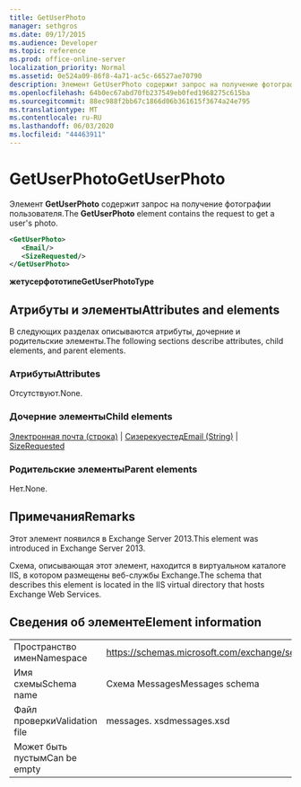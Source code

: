 ```yaml
---
title: GetUserPhoto
manager: sethgros
ms.date: 09/17/2015
ms.audience: Developer
ms.topic: reference
ms.prod: office-online-server
localization_priority: Normal
ms.assetid: 0e524a09-86f8-4a71-ac5c-66527ae70790
description: Элемент GetUserPhoto содержит запрос на получение фотографии пользователя.
ms.openlocfilehash: 64b0ec67abd70fb237549eb0fed1968275c615ba
ms.sourcegitcommit: 88ec988f2bb67c1866d06b361615f3674a24e795
ms.translationtype: MT
ms.contentlocale: ru-RU
ms.lasthandoff: 06/03/2020
ms.locfileid: "44463911"
---
```

# <a name="getuserphoto"></a><span data-ttu-id="3cb2a-103">GetUserPhoto</span><span class="sxs-lookup"><span data-stu-id="3cb2a-103">GetUserPhoto</span></span>

<span data-ttu-id="3cb2a-104">Элемент **GetUserPhoto** содержит запрос на получение фотографии пользователя.</span><span class="sxs-lookup"><span data-stu-id="3cb2a-104">The **GetUserPhoto** element contains the request to get a user's photo.</span></span> 
  
```XML
<GetUserPhoto>
   <Email/>
   <SizeRequested/>
</GetUserPhoto>
```

 <span data-ttu-id="3cb2a-105">**жетусерфототипе**</span><span class="sxs-lookup"><span data-stu-id="3cb2a-105">**GetUserPhotoType**</span></span>
## <a name="attributes-and-elements"></a><span data-ttu-id="3cb2a-106">Атрибуты и элементы</span><span class="sxs-lookup"><span data-stu-id="3cb2a-106">Attributes and elements</span></span>

<span data-ttu-id="3cb2a-107">В следующих разделах описываются атрибуты, дочерние и родительские элементы.</span><span class="sxs-lookup"><span data-stu-id="3cb2a-107">The following sections describe attributes, child elements, and parent elements.</span></span>
  
### <a name="attributes"></a><span data-ttu-id="3cb2a-108">Атрибуты</span><span class="sxs-lookup"><span data-stu-id="3cb2a-108">Attributes</span></span>

<span data-ttu-id="3cb2a-109">Отсутствуют.</span><span class="sxs-lookup"><span data-stu-id="3cb2a-109">None.</span></span>
  
### <a name="child-elements"></a><span data-ttu-id="3cb2a-110">Дочерние элементы</span><span class="sxs-lookup"><span data-stu-id="3cb2a-110">Child elements</span></span>

<span data-ttu-id="3cb2a-111">[Электронная почта (строка)](email-string.md)  |  [Сизерекуестед](sizerequested.md)</span><span class="sxs-lookup"><span data-stu-id="3cb2a-111">[Email (String)](email-string.md) | [SizeRequested](sizerequested.md)</span></span>
  
### <a name="parent-elements"></a><span data-ttu-id="3cb2a-112">Родительские элементы</span><span class="sxs-lookup"><span data-stu-id="3cb2a-112">Parent elements</span></span>

<span data-ttu-id="3cb2a-113">Нет.</span><span class="sxs-lookup"><span data-stu-id="3cb2a-113">None.</span></span>
  
## <a name="remarks"></a><span data-ttu-id="3cb2a-114">Примечания</span><span class="sxs-lookup"><span data-stu-id="3cb2a-114">Remarks</span></span>

<span data-ttu-id="3cb2a-115">Этот элемент появился в Exchange Server 2013.</span><span class="sxs-lookup"><span data-stu-id="3cb2a-115">This element was introduced in Exchange Server 2013.</span></span>
  
<span data-ttu-id="3cb2a-116">Схема, описывающая этот элемент, находится в виртуальном каталоге IIS, в котором размещены веб-службы Exchange.</span><span class="sxs-lookup"><span data-stu-id="3cb2a-116">The schema that describes this element is located in the IIS virtual directory that hosts Exchange Web Services.</span></span>
  
## <a name="element-information"></a><span data-ttu-id="3cb2a-117">Сведения об элементе</span><span class="sxs-lookup"><span data-stu-id="3cb2a-117">Element information</span></span>

|||
|:-----|:-----|
|<span data-ttu-id="3cb2a-118">Пространство имен</span><span class="sxs-lookup"><span data-stu-id="3cb2a-118">Namespace</span></span>  <br/> |https://schemas.microsoft.com/exchange/services/2006/messages  <br/> |
|<span data-ttu-id="3cb2a-119">Имя схемы</span><span class="sxs-lookup"><span data-stu-id="3cb2a-119">Schema name</span></span>  <br/> |<span data-ttu-id="3cb2a-120">Схема Messages</span><span class="sxs-lookup"><span data-stu-id="3cb2a-120">Messages schema</span></span>  <br/> |
|<span data-ttu-id="3cb2a-121">Файл проверки</span><span class="sxs-lookup"><span data-stu-id="3cb2a-121">Validation file</span></span>  <br/> |<span data-ttu-id="3cb2a-122">messages. xsd</span><span class="sxs-lookup"><span data-stu-id="3cb2a-122">messages.xsd</span></span>  <br/> |
|<span data-ttu-id="3cb2a-123">Может быть пустым</span><span class="sxs-lookup"><span data-stu-id="3cb2a-123">Can be empty</span></span>  <br/> ||
   

